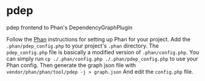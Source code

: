 # pdep
pdep frontend to Phan's DependencyGraphPlugin

Follow the [Phan](https://github.com/phan/phan) instructions for setting up Phan for your project.
Add the `.phan/pdep_config.php` to your project's `.phan` directory. The `pdep_config.php` file is basically a modified version of `.phan/config.php`. You can simply run `cp ./.phan/config.php ./.phan/pdep_config.php` to use your Phan config.
Then generate the graph json file with `vendor/phan/phan/tool/pdep -j > graph.json`
And edit the `config.php` file.
